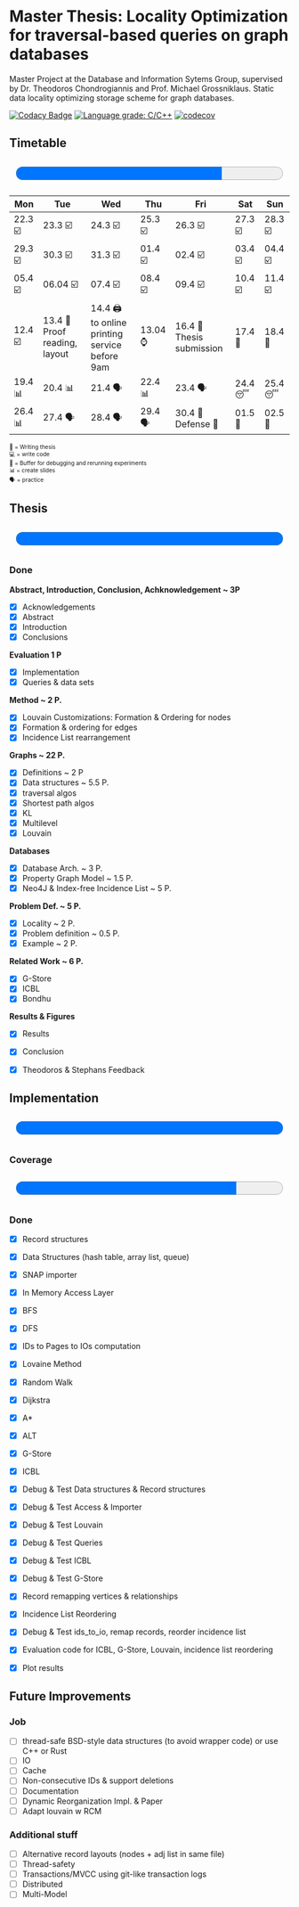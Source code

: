 # Master Thesis:  Locality Optimization for traversal-based queries on graph databases

Master Project at the Database and Information Sytems Group, supervised by Dr. Theodoros Chondrogiannis and Prof. Michael Grossniklaus. Static data locality optimizing storage scheme for graph databases.  

[![Codacy Badge](https://app.codacy.com/project/badge/Grade/db98dfa832514fecb1829fd2aab68728)](https://www.codacy.com/gh/SomeUserName1/master/dashboard?utm_source=github.com&amp;utm_medium=referral&amp;utm_content=SomeUserName1/master&amp;utm_campaign=Badge_Grade)  [![Language grade: C/C++](https://img.shields.io/lgtm/grade/cpp/g/SomeUserName1/master.svg?logo=lgtm&logoWidth=18)](https://lgtm.com/projects/g/SomeUserName1/master/context:cpp) [![codecov](https://codecov.io/gh/SomeUserName1/master/branch/main/graph/badge.svg?token=EHBWYZ8HYP)](https://codecov.io/gh/SomeUserName1/master)  

## Timetable 
<p style="text-align: center;"><font size="20"><progress id="time" value="17" max="22"></progress></font></p>

<font size="1">

| Mon  	| Tue  	| Wed  	| Thu  	| Fri  	| Sat  	| Sun  	|
|---	|---	|---	|---	|---	|---	|---	|
|22.3  :ballot_box_with_check: | 23.3 :ballot_box_with_check:   |  24.3 :ballot_box_with_check:	|   25.3 :ballot_box_with_check: |   26.3 :ballot_box_with_check:	|  27.3 :ballot_box_with_check: 	| 28.3  :ballot_box_with_check:	|
|  29.3 :ballot_box_with_check: | 30.3  :ballot_box_with_check: | 31.3 :ballot_box_with_check: 	| 01.4 :ballot_box_with_check: |  02.4 :ballot_box_with_check: | 03.4 :ballot_box_with_check: | 04.4 :ballot_box_with_check: | 
| 05.4 :ballot_box_with_check: 	| 06.04 :ballot_box_with_check:	|  07.4 :ballot_box_with_check: | 08.4 :ballot_box_with_check:  	| 09.4 :ballot_box_with_check: 	  | 10.4 :ballot_box_with_check: 	|  11.4 :ballot_box_with_check:	|
| 12.4 :ballot_box_with_check: 	|  13.4 :pencil: Proof reading, layout 	| 14.4 :printer: to online printing service before 9am   	| 13.04 :watch:   	|   16.4 :dart: Thesis submission 	| 17.4 :beers:  	|   18.4 :beers:	|
| 19.4  :bar_chart: 	|   20.4 :bar_chart:	|   21.4 :speaking_head:	|   22.4 :bar_chart:	|   23.4 :speaking_head:	|  24.4 :sleeping:	|   25.4 :sleeping:	|
| 26.4  :bar_chart: 	|   27.4 :speaking_head: |  28.4  :speaking_head:	|   29.4 :speaking_head:	|   30.4 :dart: Defense	:checkered_flag: |  01.5 :beers:	|   02.5 :beers:	|

:pencil: = Writing thesis  
:computer: = write code  
:floppy_disk: = Buffer for debugging and rerunning experiments  
:bar_chart: = create slides  
:speaking_head: = practice  

</font>

## Thesis 

<p style="text-align: center;"><font size="20"><progress id="write" value="28" max="28">Thesis</progress></font></p>


### Done
**Abstract, Introduction, Conclusion, Achknowledgement ~ 3P**
  - [x] Acknowledgements
  - [x] Abstract
  - [x] Introduction
  - [x] Conclusions

**Evaluation 1 P**
  - [x] Implementation 
  - [x] Queries & data sets

**Method ~ 2 P.**
  - [x] Louvain Customizations: Formation & Ordering for nodes
  - [x] Formation & ordering for edges
  - [x] Incidence List rearrangement

**Graphs ~ 22 P.**  
  - [x] Definitions ~ 2 P
  - [x] Data structures ~ 5.5 P.
  - [x] traversal algos 
  - [x] Shortest path algos
  - [x] KL 
  - [x] Multilevel 
  - [x] Louvain

**Databases**
  - [x] Database Arch. ~ 3 P.
  - [x] Property Graph Model ~ 1.5 P.
  - [x] Neo4J & Index-free Incidence List ~ 5 P.
  
**Problem Def. ~ 5 P.**  
  - [x] Locality ~ 2 P.
  - [x] Problem definition ~ 0.5 P.
  - [x] Example ~ 2 P.

**Related Work ~ 6 P.**  
  - [x] G-Store
  - [x] ICBL
  - [x] Bondhu
  
**Results & Figures**
  - [x] Results
  - [x] Conclusion
  - [x] Theodoros & Stephans Feedback


## Implementation
<p style="text-align: center;"><font size="20"><progress id="file" value="26" max="26">Implementation</progress></font></p>  


### Coverage
<p style="text-align: center;"><font size="14"><progress id="file" value="3376" max="4092">Coverage</progress></font></p>  

### Done
  - [x] Record structures  
  - [x] Data Structures (hash table, array list, queue)
  - [x] SNAP importer
  - [x] In Memory Access Layer 
  - [x] BFS
  - [x] DFS
  - [x] IDs to Pages to IOs computation
  - [x] Lovaine Method
  - [x] Random Walk
  - [x] Dijkstra
  - [x] A\*
  - [x] ALT
  - [x] G-Store
  - [x] ICBL
  - [x] Debug & Test Data structures & Record structures
  - [x] Debug & Test Access & Importer
  - [x] Debug & Test Louvain
  - [x] Debug & Test Queries
  - [x] Debug & Test ICBL
  - [x] Debug & Test G-Store
  - [x] Record remapping vertices & relationships
  - [x] Incidence List Reordering
  - [x] Debug & Test ids_to_io, remap records, reorder incidence list
  - [x] Evaluation code for ICBL, G-Store, Louvain, incidence list reordering
  - [x] Plot results
  

## Future Improvements
### Job 
  - [ ] thread-safe BSD-style data structures (to avoid wrapper code) or use C++ or Rust
  - [ ] IO
  - [ ] Cache
  - [ ] Non-consecutive IDs & support deletions
  - [ ] Documentation
  - [ ] Dynamic Reorganization Impl. & Paper
  - [ ] Adapt louvain w RCM

### Additional stuff
  - [ ] Alternative record layouts (nodes + adj list in same file)
  - [ ] Thread-safety
  - [ ] Transactions/MVCC using git-like transaction logs
  - [ ] Distributed
  - [ ] Multi-Model
